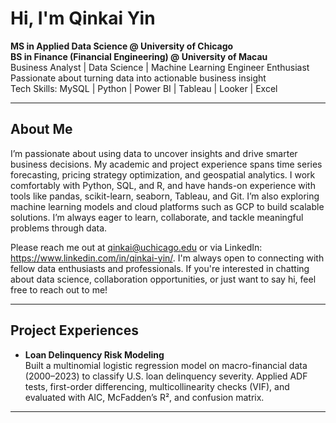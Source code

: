 # Hi, I'm **Qinkai Yin**

**MS in Applied Data Science @ University of Chicago**  
**BS in Finance (Financial Engineering) @ University of Macau**  
Business Analyst | Data Science | Machine Learning Engineer Enthusiast  
Passionate about turning data into actionable business insight  
Tech Skills: MySQL | Python | Power BI | Tableau | Looker | Excel

---
## About Me

I’m passionate about using data to uncover insights and drive smarter business decisions. My academic and project experience spans time series forecasting, pricing strategy optimization, and geospatial analytics. I work comfortably with Python, SQL, and R, and have hands-on experience with tools like pandas, scikit-learn, seaborn, Tableau, and Git. I’m also exploring machine learning models and cloud platforms such as GCP to build scalable solutions. I’m always eager to learn, collaborate, and tackle meaningful problems through data.  

Please reach me out at qinkai@uchicago.edu or via LinkedIn: https://www.linkedin.com/in/qinkai-yin/. I'm always open to connecting with fellow data enthusiasts and professionals. If you're interested in chatting about data science, collaboration opportunities, or just want to say hi, feel free to reach out to me!

---
## Project Experiences
- **Loan Delinquency Risk Modeling**  
Built a multinomial logistic regression model on macro-financial data (2000–2023) to classify U.S. loan delinquency severity. Applied ADF tests, first-order differencing, multicollinearity checks (VIF), and evaluated with AIC, McFadden’s R², and confusion matrix.
---

